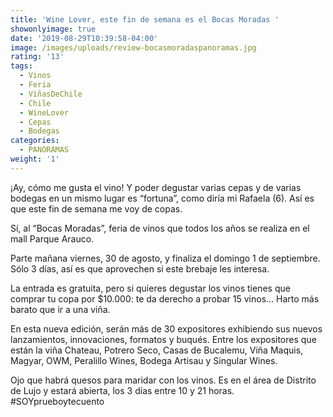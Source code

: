 ```yaml
---
title: 'Wine Lover, este fin de semana es el Bocas Moradas '
showonlyimage: true
date: '2019-08-29T10:39:58-04:00'
image: /images/uploads/review-bocasmoradaspanoramas.jpg
rating: '13'
tags:
  - Vinos
  - Feria
  - ViñasDeChile
  - Chile
  - WineLover
  - Cepas
  - Bodegas
categories:
  - PANORAMAS
weight: '1'
---
```

¡Ay, cómo me gusta el vino! Y poder degustar varias cepas y de varias bodegas en un mismo lugar es “fortuna”, como diría mi Rafaela (6). Así es que este fin de semana me voy de copas.

<!--more-->

Sí, al “Bocas Moradas”, feria de vinos que todos los años se realiza en el mall Parque Arauco. Parte mañana viernes, 30 de agosto, y finaliza el domingo 1 de septiembre. Sólo 3 días, así es que aprovechen si este brebaje les interesa. 

La entrada es gratuita, pero si quieres degustar los vinos tienes que comprar tu copa por $10.000: te da derecho a probar 15 vinos… Harto más barato que ir a una viña.

En esta nueva edición, serán más de 30 expositores exhibiendo sus nuevos lanzamientos, innovaciones, formatos y buqués. Entre los expositores que están la viña Chateau, Potrero Seco, Casas de Bucalemu, Viña Maquis, Magyar, OWM, Peralillo Wines, Bodega Artisau y Singular Wines.

Ojo que habrá quesos para maridar con los vinos. Es en el área de Distrito de Lujo y estará abierta, los 3 días entre 10 y 21 horas. #SOYprueboytecuento
